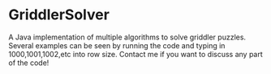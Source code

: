 GriddlerSolver
==============

A Java implementation of multiple algorithms to solve griddler puzzles. Several examples can be seen by running the code and typing in 1000,1001,1002,etc into row size. Contact me if you want to discuss any part of the code!
